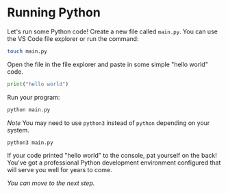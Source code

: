 # Running Python

Let's run some Python code! Create a new file called `main.py`. You can use the VS Code file explorer or run the command:

```bash
touch main.py
```

Open the file in the file explorer and paste in some simple "hello world" code.

```python
print("hello world")
```

Run your program:

```bash
python main.py
```

*Note* You may need to use `python3` instead of `python` depending on your system.

```bash
python3 main.py
```



If your code printed "hello world" to the console, pat yourself on the back! You've got a professional Python development environment configured that will serve you well for years to come.

*You can move to the next step.*
